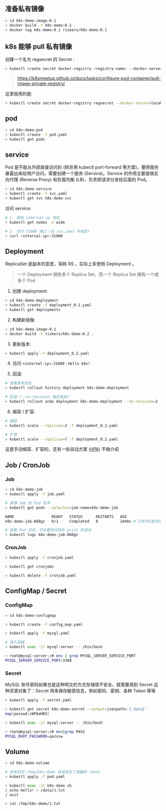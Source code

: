 ## 准备私有镜像

```bash
> cd k8s-demo-image-0.1
> docker build -t k8s-demo:0.1 .
> docker tag k8s-demo:0.1 riskers/k8s-demo:0.1
```

## k8s 能够 pull 私有镜像

创建一个名为 regsecret 的 Secret :

```bash
> kubectl create secret docker-registry <registry-name> --docker-server=<your-registry-server> --docker-username=<your-name> --docker-password=<your-pword> --docker-email=<your-email>
```

> https://k8smeetup.github.io/docs/tasks/configure-pod-container/pull-image-private-registry/

这里我用的是:

```bash
> kubectl create secret docker-registry regsecret --docker-server=locahost --docker-username=riskers --docker-password=123 --docker-email=617273330@qq.com
```

## pod

```bash
> cd k8s-demo-pod
> kubectl create -f pod.yaml
> kubectl get pods
```

## service

Pod 是不能从外部直接访问的 (除非用 kubectl port-forward 等方案)，要把服务暴露出来给用户访问，需要创建一个服务 (Service)。Service 的作用主要是做反向代理 (Reverse Proxy) 和负载均衡 (LB)，负责把请求分发给后面的 Pod。

```bash
> cd k8s-demo-service
> kubectl create -f svc.yaml
> kubectl get svc k8s-demo-svc
```

访问 service:

```bash
# 1. 得到 internal-ip 地址
> kubectl get nodes -o wide

# 2. 访问 31000 端口 (在 svc.yaml 中指定)
> curl <internal-ip>:31000
```

## Deployment

ReplicaSet 是副本的意思，简称 RS ，实际上多使用 Deployment 。

> 一个 Deployment 拥有多个 Replica Set，而一个 Replica Set 拥有一个或多个 Pod

1. 创建 deployment:

  ```bash
  > cd k8s-demo-deployment
  > kubectl create -f deployment_0.1.yaml
  > kubectl get deployments
  ```

2. 构建新镜像:

  ```bash
  > cd k8s-demo-image-0.2
  > docker build -t riskers/k8s-demo:0.2 .
  ```

3. 更新版本:

  ```bash
  > kubectl apply -f deployment_0.2.yaml
  ```

4. 访问 `<internal-ip>:31000` : `Hello k8s!`

5. 回滚:

  ```bash
  # 查看发布历史
  > kubectl rollout history deployment k8s-demo-deployment

  # 回滚 (--to-revision 指定版本)
  > kubectl rollout undo deployment k8s-demo-deployment --to-revision=2
  ```

6. 缩容 / 扩容:

  ```bash
  # 缩容
  > kubectl scale --replicas=2 -f deployment_0.2.yaml

  # 扩容
  > kubectl scale --replicas=7 -f deployment_0.2.yaml
  ```

  这是手动缩容、扩容的，还有一些自动方案 ([HPA](https://kubernetes.io/docs/tasks/run-application/horizontal-pod-autoscale/)) 不做介绍

## Job / CronJob

### Job

```bash
> cd k8s-demo-job
> kubectl apply -f job.yaml

# 获得 Job 的 Pod 名字
> kubectl get pods --selector=job-name=k8s-demo-job

NAME                 READY   STATUS      RESTARTS   AGE
k8s-demo-job-868gz   0/1     Completed   0          2m40s # STATUS是完成的，因为这是一次性的

# 查看 Pod 日志，可以看到代码中 print 的语句
> kubectl logs k8s-demo-job-868gz
```

### CronJob

```bash
> kubectl apply -f cronjob.yaml

> kubectl get cronjobs

> kubectl delete -f cronjob.yaml
```

## ConfigMap / Secret

### ConfigMap

```bash
> cd k8s-demo-configmap

> kubectl create -f config_map.yaml

> kubectl apply -f mysql.yaml

# 进入容器
> kubectl exec -it mysql-server -- /bin/bash

> root@mysql-server:/# env | grep MYSQL_SERVER_SERVICE_PORT
MYSQL_SERVER_SERVICE_PORT=3308
```

### Secret

MySQL 账号密码如果也是这种明文的方式存储很不安全。就需要用到 Secret 这种资源对象了：Secret 用来保存敏感信息，例如密码、密钥、各种 Token 等等

```bash
> kubectl apply -f secret.yaml

> kubectl get secret k8s-demo-secret --output=jsonpath='{.data}'
map[passwd:cWF6eHN3]

> kubectl exec -it mysql-server -- /bin/bash

> root@mysql-server:/# env|grep PASS
MYSQL_ROOT_PASSWORD=qazxsw
```

## Volume

```bash
> cd k8s-demo-volume

# 把本机的 /tmp/k8s-demo 目录挂在了容器的 /data
> kubectl apply -f pod.yaml

> kubectl exec -it k8s-demo sh
/ echo Hello! > /data/1.txt
/ exit

> cat /tmp/k8s-demo/1.txt
```
